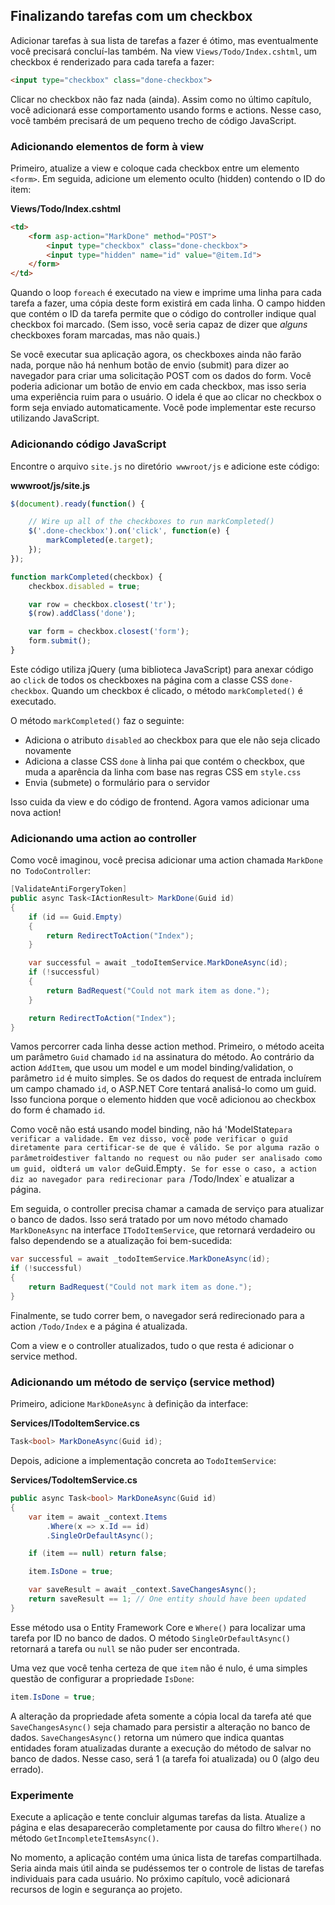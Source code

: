 ## Finalizando tarefas com um checkbox

Adicionar tarefas à sua lista de tarefas a fazer é ótimo, mas eventualmente você precisará concluí-las também. Na view `Views/Todo/Index.cshtml`, um checkbox é renderizado para cada tarefa a fazer:

```html
<input type="checkbox" class="done-checkbox">
```

Clicar no checkbox não faz nada (ainda). Assim como no último capítulo, você adicionará esse comportamento usando forms e actions. Nesse caso, você também precisará de um pequeno trecho de código JavaScript.

### Adicionando elementos de form à view

Primeiro, atualize a view e coloque cada checkbox entre um elemento `<form>`. Em seguida, adicione um elemento oculto (hidden) contendo o ID do item:

**Views/Todo/Index.cshtml**

```html
<td>
    <form asp-action="MarkDone" method="POST">
        <input type="checkbox" class="done-checkbox">
        <input type="hidden" name="id" value="@item.Id">
    </form>
</td>
```

Quando o loop `foreach` é executado na view e imprime uma linha para cada tarefa a fazer, uma cópia deste form existirá em cada linha. O campo hidden que contém o ID da tarefa permite que o código do controller indique qual checkbox foi marcado. (Sem isso, você seria capaz de dizer que *alguns* checkboxes foram marcadas, mas não quais.)

Se você executar sua aplicação agora, os checkboxes ainda não farão nada, porque não há nenhum botão de envio (submit) para dizer ao navegador para criar uma solicitação POST com os dados do form. Você poderia adicionar um botão de envio em cada checkbox, mas isso seria uma experiência ruim para o usuário. O idela é que ao clicar no checkbox o form seja enviado automaticamente. Você pode implementar este recurso utilizando JavaScript.

### Adicionando código JavaScript

Encontre o arquivo `site.js` no diretório` wwwroot/js` e adicione este código:

**wwwroot/js/site.js**

```javascript
$(document).ready(function() {

    // Wire up all of the checkboxes to run markCompleted()
    $('.done-checkbox').on('click', function(e) {
        markCompleted(e.target);
    });
});

function markCompleted(checkbox) {
    checkbox.disabled = true;

    var row = checkbox.closest('tr');
    $(row).addClass('done');

    var form = checkbox.closest('form');
    form.submit();
}
```

Este código utiliza jQuery (uma biblioteca JavaScript) para anexar código ao `click` de todos os checkboxes na página com a classe CSS `done-checkbox`. Quando um checkbox é clicado, o método `markCompleted()` é executado.

O método `markCompleted()` faz o seguinte:
* Adiciona o atributo `disabled` ao checkbox para que ele não seja clicado novamente
* Adiciona a classe CSS `done` à linha pai que contém o checkbox, que muda a aparência da linha com base nas regras CSS em `style.css`
* Envia (submete) o formulário para o servidor

Isso cuida da view e do código de frontend. Agora vamos adicionar uma nova action!

### Adicionando uma action ao controller

Como você imaginou, você precisa adicionar uma action chamada `MarkDone` no` TodoController`:

```csharp
[ValidateAntiForgeryToken]
public async Task<IActionResult> MarkDone(Guid id)
{
    if (id == Guid.Empty)
    {
        return RedirectToAction("Index");
    }

    var successful = await _todoItemService.MarkDoneAsync(id);
    if (!successful)
    {
        return BadRequest("Could not mark item as done.");
    }

    return RedirectToAction("Index");
}
```

Vamos percorrer cada linha desse action method. Primeiro, o método aceita um parâmetro `Guid` chamado `id` na assinatura do método. Ao contrário da action `AddItem`, que usou um model e um model binding/validation, o parâmetro `id` é muito simples. Se os dados do request de entrada incluírem um campo chamado `id`, o ASP.NET Core tentará analisá-lo como um guid. Isso funciona porque o elemento hidden que você adicionou ao checkbox do form é chamado `id`.

Como você não está usando model binding, não há 'ModelState` para verificar a validade. Em vez disso, você pode verificar o guid diretamente para certificar-se de que é válido. Se por alguma razão o parâmetro `id` estiver faltando no request ou não puder ser analisado como um guid, o `id` terá um valor de `Guid.Empty`. Se for esse o caso, a action diz ao navegador para redirecionar para `/Todo/Index` e atualizar a página.

Em seguida, o controller precisa chamar a camada de serviço para atualizar o banco de dados. Isso será tratado por um novo método chamado `MarkDoneAsync` na interface `ITodoItemService`, que retornará verdadeiro ou falso dependendo se a atualização foi bem-sucedida:

```csharp
var successful = await _todoItemService.MarkDoneAsync(id);
if (!successful)
{
    return BadRequest("Could not mark item as done.");
}
```

Finalmente, se tudo correr bem, o navegador será redirecionado para a action `/Todo/Index` e a página é atualizada.

Com a view e o controller atualizados, tudo o que resta é adicionar o service method.

### Adicionando um método de serviço (service method)

Primeiro, adicione `MarkDoneAsync` à definição da interface:

**Services/ITodoItemService.cs**

```csharp
Task<bool> MarkDoneAsync(Guid id);
```

Depois, adicione a implementação concreta ao `TodoItemService`:

**Services/TodoItemService.cs**

```csharp
public async Task<bool> MarkDoneAsync(Guid id)
{
    var item = await _context.Items
        .Where(x => x.Id == id)
        .SingleOrDefaultAsync();

    if (item == null) return false;

    item.IsDone = true;

    var saveResult = await _context.SaveChangesAsync();
    return saveResult == 1; // One entity should have been updated
}
```

Esse método usa o Entity Framework Core e `Where()` para localizar uma tarefa por ID no banco de dados. O método `SingleOrDefaultAsync()` retornará a tarefa ou `null` se não puder ser encontrada.

Uma vez que você tenha certeza de que `item` não é nulo, é uma simples questão de configurar a propriedade `IsDone`:

```csharp
item.IsDone = true;
```

A alteração da propriedade afeta somente a cópia local da tarefa até que `SaveChangesAsync()` seja chamado para persistir a alteração no banco de dados. `SaveChangesAsync()` retorna um número que indica quantas entidades foram atualizadas durante a execução do método de salvar no banco de dados. Nesse caso, será 1 (a tarefa foi atualizada) ou 0 (algo deu errado).

### Experimente

Execute a aplicação e tente concluir algumas tarefas da lista. Atualize a página e elas desaparecerão completamente por causa do filtro `Where()` no método `GetIncompleteItemsAsync()`.

No momento, a aplicação contém uma única lista de tarefas compartilhada. Seria ainda mais útil ainda se pudéssemos ter o controle de listas de tarefas individuais para cada usuário. No próximo capítulo, você adicionará recursos de login e segurança ao projeto.
